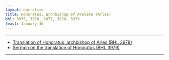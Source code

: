 ```yaml
---
layout: narrative
title: Honoratus, archbishop of Arelate (Arles)
bhl: 3975, 3976, 3977, 3978, 3979
feast: January 16
---
```


---

- [Translation of Honoratus, archbishop of Arles (BHL 3978)](https://cjkoepke1.github.io/latin-hagiography/texts/translatio-honorati-arelatensis/)
- [Sermon on the translation of Honoratus (BHL 3979)](https://cjkoepke1.github.io/latin-hagiography/texts/sermo-in-translatione-honorati/)

---
